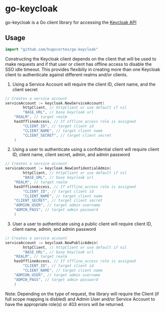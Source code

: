 # go-keycloak

go-keycloak is a Go client library for accessing the [Keycloak API](https://www.keycloak.org/documentation.html)

## Usage

```go
import "github.com/hugocortes/go-keycloak"
```

Constructing the Keycloak client depends on the client that will be used to make requests and if that user or client has offline access to disable the SSO idle timeout. This provides flexibiliy in creating more than one Keycloak client to authenticate against different realms and/or clients.

1. Using a Service Account will require the client ID, client name, and the client secret
```go
// Creates a service account
serviceAccount := keycloak.NewServiceAccount(
		httpClient, // httpClient or use default if nil
		"BASE_URL", // base keycloak url
    "REALM", // target realm
    hasOfflineAccess, // If offline_access role is assigned
		"CLIENT_ID", // target client id
		"CLIENT_NAME", // target client name
		"CLIENT_SECRET", // target client secret
	)
```
2. Using a user to authenticate using a confidential client will require client ID, client name, client secret, admin, and admin password
```go
// Creates a service account
serviceAccount := keycloak.NewConfidentialAdmin(
		httpClient, // httpClient or use default if nil
		"BASE_URL", // base keycloak url
    "REALM", // target realm
    hasOfflineAccess, // If offline_access role is assigned
		"CLIENT_ID", // target client id
		"CLIENT_NAME", // target client name
    "CLIENT_SECRET", // target client secret
    "ADMION_USER", // target admin username
    "ADMIN_PASS", // target admin password
	)
```
3. User a user to authenticate using a public client will require client ID, client name, admin, and admin password
```go
// Creates a service account
serviceAccount := keycloak.NewPublicAdmin(
		httpClient, // httpClient or use default if nil
		"BASE_URL", // base keycloak url
    "REALM", // target realm
    hasOfflineAccess, // If offline_access role is assigned
		"CLIENT_ID", // target client id
		"CLIENT_NAME", // target client name
    "ADMION_USER", // target admin username
    "ADMIN_PASS", // target admin password
	)
```

Note: Depending on the type of request, the library will require the Client (if full scope mapping is disbled) and Admin User and/or Service Account to have the appropriate role(s) or 403 errors will be returned.
